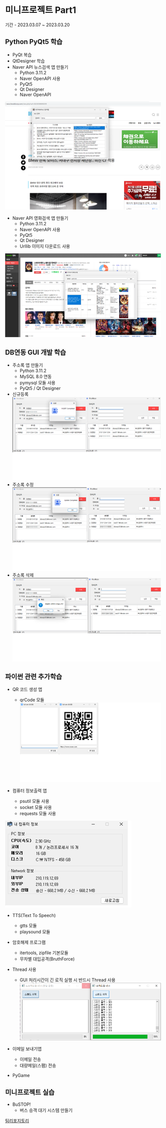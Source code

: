 # 미니프로젝트 Part1
기간 - 2023.03.07 ~ 2023.03.20

## Python PyQt5 학습
- PyQt 복습
- QtDesigner 학습
- Naver API 뉴스검색 앱 만들기
  - Python 3.11.2
  - Naver OpenAPI 사용
  - PyQt5
  - Qt Designer
  - Naver OpenAPI

<!--
![네이버뉴스앱](https://raw.githubusercontent.com/OHYUNBEOM/MiniProjects/main/images/naver_news2.png)
-->
<img src="https://raw.githubusercontent.com/OHYUNBEOM/MiniProjects/main/images/naver_news2.png" width="780" />

- Naver API 영화검색 앱 만들기
  - Python 3.11.2
  - Naver OpenAPI 사용
  - PyQt5
  - Qt Designer
  - Urllib 이미지 다운로드 사용

<img src="https://raw.githubusercontent.com/OHYUNBEOM/MiniProjects/main/images/naver_movie2.png" width="780">

## DB연동 GUI 개발 학습
- 주소록 앱 만들기
  - Python 3.11.2
  - MySQL 8.0 연동
  - pymysql 모듈 사용
  - PyQt5 / Qt Designer
- 신규등록
![주소록앱1](https://raw.githubusercontent.com/OHYUNBEOM/MiniProjects/main/images/addressbook1.png)
- 주소록 수정
![주소록앱2](https://raw.githubusercontent.com/OHYUNBEOM/MiniProjects/main/images/addressbook2.png)
- 주소록 삭제
![주소록앱3](https://raw.githubusercontent.com/OHYUNBEOM/MiniProjects/main/images/addressbook3.png)

## 파이썬 관련 추가학습
- QR 코드 생성 앱
  - qrCode 모듈
![QR코드생성앱](https://raw.githubusercontent.com/OHYUNBEOM/MiniProjects/main/images/MakeQRApp.png)


- 컴퓨터 정보출력 앱
  - psutil 모듈 사용
  - socket 모듈 사용
  - requests 모듈 사용

![PC정보출력앱](https://raw.githubusercontent.com/OHYUNBEOM/MiniProjects/main/images/comInfo.png)

- TTS(Text To Speech)
  - gtts 모듈
  - playsound 모듈

- 암호해제 프로그램
  - itertools, zipfile 기본모듈
  - 무차별 대입공격(BruthForce)

- Thread 사용
  - GUI 처리시간이 긴 로직 실행 시 반드시 Thread 사용
![Thread앱](https://raw.githubusercontent.com/OHYUNBEOM/MiniProjects/main/images/thread.png)

- 이메일 보내기앱
  - 이메일 전송
  - 대량메일(스팸) 전송

- PyGame

## 미니프로젝트 실습
- BuSTOP!
  - 버스 승객 대기 시스템 만들기

[팀리포지토리](https://github.com/orgs/PKNU-IOT3/repositories)